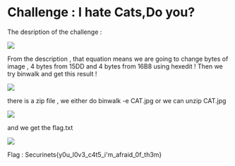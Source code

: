# Challenge : I hate Cats,Do you? 

The desription of the challenge : 

![](https://i.imgur.com/4urSORF.png)

From the description , that equation means we are going to change bytes of image , 4 bytes from 15DD and 4 bytes from 16B8 using hexedit ! Then we try binwalk and get this result ! 

![](https://i.imgur.com/brGWOWk.png) <br>

there is a zip file , we either do binwalk -e CAT.jpg or we can unzip CAT.jpg

![](https://i.imgur.com/8u31cF7.png) <br>

and we get the flag.txt

![](https://i.imgur.com/ug34IXe.png)

Flag : Securinets{y0u_l0v3_c4t5_i'm_afraid_0f_th3m}

